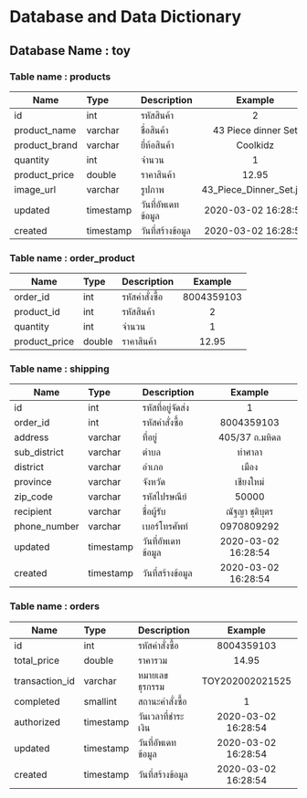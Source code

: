 # Database and Data Dictionary

## Database Name : toy
### Table name : products
| **Name**  | **Type**     | **Description**  | **Example** |
| ----------|:------------ |:---------------- |:-----------:|
| id | int | รหัสสินค้า | 2 |
| product_name | varchar | ชื่อสินค้า | 43 Piece dinner Set |
| product_brand | varchar | ยี่ห้อสินค้า | Coolkidz |
| quantity | int | จำนวน | 1 |
| product_price | double | ราคาสินค้า | 12.95 |
| image_url | varchar | รูปภาพ | 43_Piece_Dinner_Set.jpg |
| updated | timestamp | วันที่อัพเดทข้อมูล | 2020-03-02 16:28:54 |
| created | timestamp | วันที่สร้างข้อมูล | 2020-03-02 16:28:54 |


### Table name : order_product
| **Name**  | **Type**     | **Description**  | **Example** |
| ----------|:------------ |:---------------- |:-----------:|
| order_id | int | รหัสคำสั่งซื้อ | 8004359103 |
| product_id | int | รหัสสินค้า | 2 |
| quantity | int | จำนวน | 1 |
| product_price | double | ราคาสินค้า | 12.95 |


### Table name : shipping
| **Name**  | **Type**     | **Description**  | **Example** |
| ----------|:------------ |:---------------- |:-----------:|
| id | int | รหัสที่อยู่จัดส่ง | 1 |
| order_id | int | รหัสคำสั่งซื้อ | 8004359103 |
| address | varchar | ที่อยู่ | 405/37 ถ.มหิดล |
| sub_district | varchar | ตำบล | ท่าศาลา |
| district | varchar | อำเภอ | เมือง |
| province | varchar | จังหวัด | เชียงใหม่ |
| zip_code | varchar | รหัสไปรษณีย์ | 50000 |
| recipient | varchar | ชื่อผู้รับ | ณัฐญา ชุติบุตร |
| phone_number | varchar | เบอร์โทรศัพท​์ | 0970809292 |
| updated | timestamp | วันที่อัพเดทข้อมูล | 2020-03-02 16:28:54 |
| created | timestamp | วันที่สร้างข้อมูล | 2020-03-02 16:28:54 |


### Table name : orders
| **Name**  | **Type**     | **Description**  | **Example** |
| ----------|:------------ |:---------------- |:-----------:|
| id | int | รหัสคำสั่งซื้อ | 8004359103 |
| total_price | double | ราคารวม | 14.95 |
| transaction_id | varchar | หมายเลขธุรกรรม | TOY202002021525 |
| completed | smallint | สถานะคำสั่งซื้อ | 1 |
| authorized | timestamp | วันเวลาที่ชำระเงิน | 2020-03-02 16:28:54 |
| updated | timestamp | วันที่อัพเดทข้อมูล | 2020-03-02 16:28:54 |
| created | timestamp | วันที่สร้างข้อมูล | 2020-03-02 16:28:54 |

